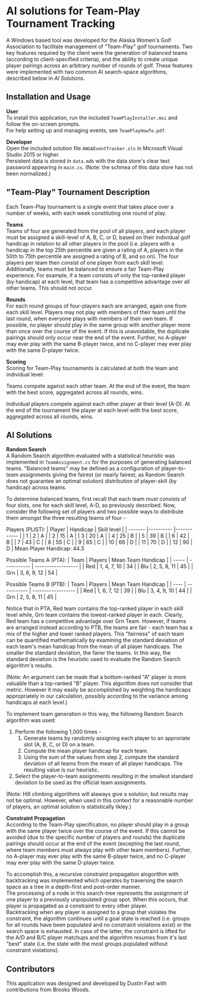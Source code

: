 # AI solutions for Team-Play Tournament Tracking

A Windows based tool was developed for the Alaska Women's Golf Association to facilitate management of "Team-Play" golf tournaments. Two key features required by the client were the generation of balanced teams (according to client-specified criteria), and the ability to create unique player pairings across an arbitrary number of rounds of golf. These features were implemented with two common AI search-space algorithms, described below in *AI Solutions*.

## Installation and Usage

**User**  
To install this application, run the included `TeamPlayInstaller.msi` and follow the on-screen prompts.  
For help setting up and managing events, see `TeamPlayHowTo.pdf`.

**Developer**  
Open the included solution file `AWGAEventTracker.sln` in Microsoft Visual Studio 2015 or higher.  
Persistent data is stored in `data.mdb` with the data store's clear text password appearing in `main.cs`. (Note: the schmea of this data store has not been normalized.)

## "Team-Play" Tournament Description

Each Team-Play tournament is a single event that takes place over a number of weeks, with each week constituting one round of play.
  
**Teams**  
Teams of four are generated from the pool of all players, and each player must be assigned a skill-level of A, B, C, or D, based on their individual golf handicap in relation to all other players in the pool (i.e. players with a handicap in the top 25th percentile are given a rating of A, players in the 50th to 75th percentile are assigned a rating of B, and so on). The four players per team then consist of one player from each skill level.  
Additionally, teams must be balanced to ensure a fair Team-Play experience. For example, if a team consists of only the top-ranked player (by handicap) at each level, that team has a competitive advantage over all other teams. This should not occur.

**Rounds**  
 For each round groups of four-players each are arranged, again one from each skill level. Players may not play with members of their team until the last round, when everyone plays with members of their own team. If possible, no player should play in the same group with another player more than once over the course of the event. If this is unavoidable, the duplicate pairings should only occur near the end of the event. Further, no A-player may ever play with the same B-player twice, and no C-player may ever play with the same D-player twice.

**Scoring**  
Scoring for Team-Play tournaments is calculated at both the team and individual level:
 
Teams compete against each other team. At the end of the event, the team with the best score, aggregated across all rounds, wins.  

Individual players compete against each other player at their level (A-D). At the end of the tournament the player at each level with the best score, aggregated across all rounds, wins.
  
## AI Solutions

**Random Search**  
A Random Search algorithm evaluated with a statistical heuristic was implemented in `TeamAssignment.cs` for the purposes of generating balanced teams. "Balanced teams" may be defined as a configuration of player-to-team assignments giving the fairest (or nearly fairest, as Random Search does not guarantee an optimal solution) distribution of player-skill (by handicap) across teams.
  
To determine balanced teams, first recall that each team must consists of four slots, one for each skill level, A-D, as previously described. Now, consider the following set of players and two possible ways to distribute them amongst the three resulting teams of four -

Players (PLIST):
| Player  | Handicap  | Skill level |
| ------- |---------- |------------ |
| 1       | 2         | A           |
| 2       | 15        | A           |
| 3       | 20        | A           |
| 4       | 25        | B           |
| 5       | 39        | B           |
| 6       | 42        | B           |
| 7       | 43        | C           |
| 8       | 55        | C           |
| 9       | 65        | C           |
| 10      | 66        | D           |
| 11      | 70        | D           |
| 12      | 90        | D           |
Mean Player Handicap: 44.3

Possible Teams A (PTA):
| Team  | Players     | Mean Team Handicap |
| ----- | ----------- | ------------------ |
| Red   | 1, 4, 7, 10 | 34                 |
| Blu   | 2, 5, 8, 11 | 45                 |
| Grn   | 3, 6, 9, 12 | 54                 |

Possible Teams B (PTB):
| Team | Players     | Mean Team Handicap |
| ---- | ----------- | ------------------ |
| Red  | 1, 6, 7, 12 | 39                 |
| Blu  | 3, 4, 9, 10 | 44                 |
| Grn  | 2, 5, 8, 11 | 45                 |

Notice that in PTA, Red team contains the top-ranked player in each skill level while, Grn team contains the lowest-ranked player in each. Clearly, Red team has a competitive advantage over Grn Team. However, if teams are arranged instead according to PTB, the teams are fair - each team has a mix of the higher and lower ranked players. This "fairness" of each team can be quantified mathematically by examining the standard deviation of each team's mean handicap from the mean of all player handicaps. The smaller the standard deviation, the fairer the teams. In this way, the standard deviation is the heuristic used to evaluate the Random Search algorithm's results.

(Note: An argument can be made that a bottom-ranked "A" player is more valuable than a top-ranked "B" player. This algorithm does not consider that metric. However it may easily be accomplished by weighting the handicaps appropriately in our calculation, possibly according to the variance among handicaps at each level.)

To implement team generation in this way, the following Random Search algorithm was used:

1. Perform the following 1,000 times -
    1. Generate teams by randomly assigning each player to an approriate slot (A, B, C, or D) on a team.
    2. Compute the mean player handicap for each team.
    3. Using the sum of the values from step 2, compute the standard deviation of all teams from the mean of all player handicaps. The resulting value is our heuristic.
2. Select the player-to-team assignments resulting in the smallest standard deviation to be used as the official team assignments.

(Note: Hill climbing algorithms will alaways give a solution, but results may not be optimal. However, when used in this context for a reasonable number of players, an optimal solution is statistically likley.)

**Constraint Propagation**  
According to the Team-Play specification, no player should play in a group with the same player twice over the course of the event. If this cannot be avoided (due to the specific number of players and rounds) the duplicate pairings should occur at the end of the event (excepting the last round, where team members must always play with other team members). Further, no A-player may ever play with the same B-player twice, and no C-player may ever play with the same D-player twice.

To accomplish this, a recursive constraint propagation alogorithm with backtracking was implemented which operates by traversing the search space as a tree in a depth-first and post-order manner.  
The processing of a node in this search-tree represents the assignment of one player to a previously unpopulated group spot. When this occurs, that player is propagated as a constraint to every other player.  
Backtracking when any player is assigned to a group that violates the constraint, the algorithm continues until a goal state is reached (i.e. groups for all rounds have been populated and no constraint violations exist) or the search space is exhausted. In case of the latter, the constraint is lifted for the A/D and B/C player matchups and the algorithm resumes from it's last "best" state (i.e. the state with the most groups populated without constraint violations).

## Contributors

This application was designed and developed by Dustin Fast with contributions from Brooks Woods.
